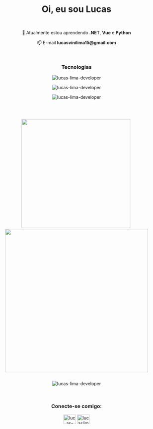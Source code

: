 <h1 align="center">Oi, eu sou Lucas</h1>
<br>
<div  align="center">
	<p>🌱 Atualmente estou aprendendo <strong>.NET</strong>, <strong>Vue</strong> e <strong>Python</strong></p>
  <p>📫 E-mail <strong>lucasvinilima15@gmail.com</strong></p>
</div>
<br>
<div align="center">
	<h3>Tecnologias</h3>
	<p><img src="https://skillicons.dev/icons?i=cs,dotnet,js,nodejs,express" alt="lucas-lima-developer" /></p>
	<p><img src="https://skillicons.dev/icons?i=mysql,sqlite,mongodb" alt="lucas-lima-developer" /></p>
	<p><img src="https://skillicons.dev/icons?i=vue,bootstrap" alt="lucas-lima-developer" /></p>
</div>
<br>
<br>
<div align="center" style="display: flex; flex-direction: column; align-items: center;">
    <p>
			&nbsp;<img align="auto" src="https://github-readme-stats.vercel.app/api/top-langs?username=lucas-lima-developer&show_icons=true&locale=pt-br&layout=compact" alt="" style="width: 350px;" />
    	&nbsp;<img align="auto" src="https://github-readme-stats.vercel.app/api?username=lucas-lima-developer&show_icons=true&locale=pt-br&rank_icon=percentile&include_all_commits=true&hide_title=true" style="width: 460px;" alt=""/>
    </p>
    <p><img align="center" src="https://github-readme-streak-stats.herokuapp.com/?user=lucas-lima-developer&" alt="lucas-lima-developer" /></p>
</div>
<br>
<div align="center">
	<h3>Conecte-se comigo:</h3>
	<p>
		<a href="https://linkedin.com/in/lucas-lima15" target="blank"><img align="center" src="https://raw.githubusercontent.com/rahuldkjain/github-profile-readme-generator/master/src/images/icons/Social/linked-in-alt.svg" alt="lucas-lima15" height="30" width="40" /></a>
		<a href="https://instagram.com/lucaslimadev" target="blank"><img align="center" src="https://raw.githubusercontent.com/rahuldkjain/github-profile-readme-generator/master/src/images/icons/Social/instagram.svg" alt="lucaslimadev" height="30" width="40" /></a>
	</p>
</div>

